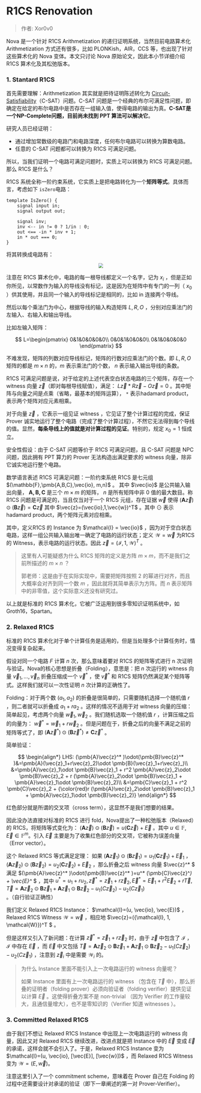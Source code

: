 # R1CS Renovation

> 作者: Xor0v0

Nova 是一个针对 R1CS Arithmetization 的递归证明系统，当然目前电路算术化 Arithmetization 方式还有很多，比如 PLONKish，AIR，CCS 等，也出现了针对这些算术化的 Nova 变体。本文只讨论 Nova 原始论文，因此本小节详细介绍 R1CS 算术化及其松弛版本。

### 1. Stantard R1CS

首先需要理解：Arithmetization 其实就是把待证明陈述转化为 [Circuit-Satisfiability](https://en.wikipedia.org/wiki/Circuit_satisfiability_problem)（C-SAT）问题。C-SAT 问题是一个经典的布尔可满足性问题，即确定在给定的布尔电路中是否存在一组输入值，使得电路的输出为真。**C-SAT是一个NP-Complete问题，目前尚未找到 PPT 算法可以解决它**。

研究人员已经证明：

- 通过增加常数级的电路门和电路深度，任何布尔电路可以转换为算数电路。
- 任意的 C-SAT 问题都可以转换为 R1CS 可满足问题。

所以，当我们证明一个电路可满足问题时，实质上可以转换为 R1CS 可满足问题。那么 R1CS 是什么？

R1CS 系统全称一阶约束系统，它实质上是把电路转化为一个**矩阵等式**。具体而言，考虑如下 `isZero`电路：

```circom
template IsZero() {
	signal input in;
	signal output out;
	
	signal inv;
	inv <-- in != 0 ? 1/in : 0;
	out <== -in * inv + 1;
	in * out === 0;
}
```

将其转换成电路有：

<div align=center><img src="./imgs/nova3.png" style="zoom:80%;" /></div>

注意在 R1CS 算术化中，电路的每一根导线都定义一个名字，记为 $x_i$ ，但是正如你所见，以常数作为输入的导线没有标记，这是因为在矩阵中有专门的一列（ $x_0$ ）供其使用，并且同一个输入的导线标记是相同的，比如 in 连接两个导线。

然后以每个乘法门为中心，根据导线的输入构造矩阵 $L, R, O$ ，分别对应乘法门的左输入、右输入和输出导线。

比如左输入矩阵：

$$
L=\begin{pmatrix}
0&1&0&0&0&0\\
0&0&1&0&0&0\\
0&1&0&0&0&0
\end{pmatrix}
$$

不难发现，矩阵的列数对应导线标记，矩阵的行数对应乘法门的个数。即 $L,R,O$ 矩阵的都是 $m\times n$ 的，$m$ 表示乘法门的个数， $n$ 表示输入输出导线的条数。

R1CS 可满足问题是说，对于给定的上述代表空白状态电路的三个矩阵，存在一个 witness 向量 $\vec{z}$（即对每根导线赋值），满足： $L\vec{z}*R\vec{z}-O\vec{z}=0$ 。其中矩阵与向量之间是点乘（省略，最基本的矩阵运算）， `*` 表示hadamard product，表示两个矩阵对应元素相乘。

对于向量 $\vec{z}$ ，它表示一组见证 witness ，它见证了整个计算过程的完成，保证 Prover 诚实地运行了整个电路（完成了整个计算过程），不然它无法得到每个导线的值。显然，**每条导线上的值就是对计算过程的见证**。特别的，规定 $x_0=1$ 恒成立。

安全性假设：由于 C-SAT 问题等价于 R1CS 可满足问题，且 C-SAT 问题是 NPC 问题，因此拥有 PPT 算力的 Prover 无法构造出满足要求的 witness 向量，除非它诚实地运行整个电路。

数学语言表述 R1CS 可满足问题：一阶约束系统 R1CS 是七元组 $(\mathbb{F},\pmb{A,B,C},\vec{io}, m,n)$ 。 其中 $\vec{io}$ 是公共输入输出向量， $\pmb{A,B,C}$ 是三个 $m\times m$ 的矩阵， $n$ 是所有矩阵中非 0 值的最大数目。称 R1CS 问题是可满足的，当且仅当对于一个 R1CS 元组，存在证据 $\vec{w}$ 使得 $(\pmb{A}\vec{z})\odot(\pmb{B}\vec{z})=\pmb{C}\vec{z}$ 其中 $\vec{z}=(\vec{io},1,\vec{w})^T$ 。其中 $\odot$ 表示hadamard product，两个矩阵元素对应相乘。

其中，定义R1CS 的 Instance 为 $\mathcal{I} = \vec{io}$ ，因为对于空白状态电路，这样一组公共输入输出唯一确定了电路的运行状态；定义 $\mathcal{W} = \vec{w}$ 为R1CS 的 Witness，表示电路的运行状态。因此 $\vec{z}=({\mathcal{I}, 1, \mathcal{W}})^T$ 。

> 这里有人可能疑惑为什么 R1CS 矩阵的定义是方阵 $m\times m$，而不是我们之前所描述的 $m\times n$ ？
> 
> 郭老师：这是由于在实际实现中，需要把矩阵按照 2 的幂进行对齐，而且大概率会对齐到同一个数 $m$ ，因此就将其简单表示为方阵。而 $n$ 表示矩阵中的非零值，这个实际意义还没有研究过。

以上就是标准的 R1CS 算术化，它被广泛运用到很多零知识证明系统中，如 Groth16，Spartan。

### 2. Relaxed R1CS

标准的 R1CS 算术化对于单个计算任务是适用的，但是当处理多个计算任务时，情况变得复杂起来。

假设对同一个电路 $F$ 计算 $n$ 次，那么意味着要对 R1CS 的矩阵等式进行 n 次证明与验证。Nova的核心思想是折叠（Folding），意思是：把 $n$ 次运行的 witness 向量 $\vec{v}_1, \dots, \vec{v}_n$ 折叠压缩成一个 $\vec{v}^*$ ，使 $\vec{v}^*$ 和 R1CS 矩阵仍然满足某个矩阵等式。这样我们就可以一次性证明 $n$ 次计算的正确性了。

Folding：对于两个数 $(a_1, a_2)$ 的折叠是很简单的，只需要随机选择一个随机值 $r$ ，则二者就可以折叠成 $a_1+ra_2$ 。这样的情况不适用于对 witness 向量的压缩：简单起见，考虑两个向量 $\vec{w}_1,\vec{w}_2$ 。我们随机选取一个随机值 $r$ ，计算压缩之后的向量为： $\vec{w}^* =\vec{w}_1+r\vec{w}_2$ 。但是问题在于，折叠之后的向量不满足之前的矩阵等式了，即 $(\pmb{A}\vec{z}^* )\odot(\pmb{B}\vec{z}^* )\neq\pmb{C}\vec{z}^*$ 。

简单验证：

$$
\begin{align*}
LHS: (\pmb{A}\vec{z}^* )\odot(\pmb{B}\vec{z}^* )&=\pmb{A}(\vec{z}_1+r\vec{z}_2)\odot \pmb{B}(\vec{z}_1+r\vec{z}_)\\
&=\pmb{A}\vec{z}_1\odot \pmb{B}\vec{z}_1 + r^2 \pmb{A}\vec{z}_2\odot \pmb{B}\vec{z}_2 + r (\pmb{A}\vec{z}_2\odot \pmb{B}\vec{z}_1 + \pmb{A}\vec{z}_1\odot \pmb{B}\vec{z}_2)\\
&=\pmb{C}\vec{z}_1 + r^2 \pmb{C}\vec{z}_2 + {\color{red}r (\pmb{A}\vec{z}_2\odot \pmb{B}\vec{z}_1 + \pmb{A}\vec{z}_1\odot \pmb{B}\vec{z}_2)}
\end{align*}
$$

红色部分就是所谓的交叉项（cross term），这显然不是我们想要的结果。

因此没办法直接对标准的 R1CS 进行 fold，Nova提出了一种松弛版本（Relaxed）的 R1CS，将矩阵等式变化为： $(\pmb{A}\vec{z} )\odot(\pmb{B}\vec{z} )=u (\pmb{C}\vec{z}) + \vec{E}$ 。其中 $u\in \mathbb{F}, \vec{E}\in \mathbb{F}^m$。引入 $\vec{E}$ 主要是为了收集红色部分的交叉项，它被称为误差向量（Error vector）。

这个 Relaxed R1CS 等式满足定理： 如果 $(\pmb{A}\vec{z}_1 )\odot(\pmb{B}\vec{z}_1 )=u_1 (\pmb{C}\vec{z}_1) + \vec{E}_1$ ， $(\pmb{A}\vec{z}_2 )\odot(\pmb{B}\vec{z}_2 )=u_2 (\pmb{C}\vec{z}_2) + \vec{E}_2$ ，那么折叠之后 witness 向量 $\vec{z}^* $ 满足 $(\pmb{A}\vec{z}^* )\odot(\pmb{B}\vec{z}^* )=u^* (\pmb{C}\vec{z}^*) + \vec{E}^* $ ，其中 $u^* = u_1 + ru_2, \vec{z}^* = \vec{z}_1 + r\vec{z}_2, \vec{E}^* =\vec{E}_1 + r^2 \vec{E}_2 + r \vec{T}, \vec{T}=\pmb{A}\vec{z}_2\odot \pmb{B}\vec{z}_1 + \pmb{A}\vec{z}_1\odot \pmb{B}\vec{z}_2 - u_1 (C\vec{z}_2) - u_2(C\vec{z}_1)$ 。（自行验证正确性）

我们定义 Relaxed R1CS Instance： $\mathcal{I}=(u, \vec{io}, \vec{E})$ ，Relaxed R1CS Witness $\mathcal{W}=\vec{w}$ ，相应地 $\vec{z}=({\mathcal{I}, 1, \mathcal{W}})^T $ 。

但是这样又引入了新问题：在计算 $\vec{z}^* = \vec{z}_1 + r\vec{z}_2$ 时，由于 $\vec{z}$ 中包含了 $\mathcal{I}$ ， $\mathcal{I}$ 中存在 $\vec{E}$ ，而 $\vec{E}$ 中又包括 $\vec{T} = \pmb{A}\vec{z}_2\odot \pmb{B}\vec{z}_1 + \pmb{A}\vec{z}_1\odot \pmb{B}\vec{z}_2 - u_1 (C\vec{z}_2) - u_2(C\vec{z}_1)$ ，注意到 $\vec{z}_i$ 中是需要 $\mathcal{W}_i$ 的。

> 为什么 Instance 里面不能引入上一次电路运行的 witness 向量呢？
>
> 如果 Instance 里面有上一次电路运行的 witness （包含在 $\vec{T}$ 中），那么折叠的证明者（folding prover）必须向验证者（folding verifier）提供见证以计算 $\vec{E}$ 。这使得折叠方案不是 non-trivial （因为 Verifier 的工作量较大，且通信量增大），也不是零知识的（Verifier 知道 witnesses ）。

### 3. Committed Relaxed R1CS

由于我们不想让 Relaxed R1CS Instance 中出现上一次电路运行的 witness 向量，因此又对 Relaxed R1CS 继续改进，改进点就是把 Instance 中的 $\vec{E}$ 变成 $\vec{E}$ 的承诺，这样会就不会引入了。于是，Relaxed R1CS Instance 变为 $\mathcal{I}=(u, \vec{io}, [\vec{E}], [\vec{w}])$ ，而 Relaxed R1CS Witness 变为 $\mathcal{W}=(E, \vec{w})$。

注意这里引入了一个 commitment scheme，意味着在 Prover 自己在 Folding 的过程中还需要设计对承诺的验证（即下一章阐述的第一对 Prover-Verifier）。

